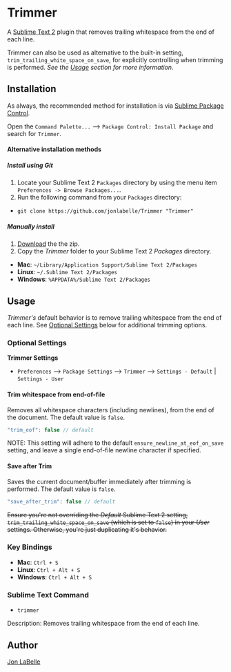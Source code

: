 Trimmer
=======

A [Sublime Text 2](http://www.sublimetext.com) plugin that removes trailing whitespace from the end of each line.

Trimmer can also be used as alternative to the built-in setting, `trim_trailing_white_space_on_save`, for explicitly controlling when trimming is performed. *See the [Usage](#usage) section for more information*.

Installation
------------

As always, the recommended method for installation is via [Sublime Package Control](http://wbond.net/sublime_packages/package_control).

Open the `Command Palette...` --> `Package Control: Install Package` and search for `Trimmer`.

#### Alternative installation methods

##### Install using Git

1. Locate your Sublime Text 2 `Packages` directory by using the menu item `Preferences -> Browse Packages...`.
2. Run the following command from your `Packages` directory:
  - `git clone https://github.com/jonlabelle/Trimmer "Trimmer"`

##### Manually install

1. [Download](https://github.com/jonlabelle/Trimmer/zipball/master) the the zip.
2. Copy the *Trimmer* folder to your Sublime Text 2 *Packages* directory.
  - **Mac**: `~/Library/Application Support/Sublime Text 2/Packages`
  - **Linux**: `~/.Sublime Text 2/Packages`
  - **Windows**: `%APPDATA%/Sublime Text 2/Packages`

Usage
-----

*Trimmer's* default behavior is to remove trailing whitespace from the end of each line. See [Optional Settings](#optional-settings) below for additional trimming options.

### Optional Settings

**Trimmer Settings**

- `Preferences` --> `Package Settings` --> `Trimmer` --> `Settings - Default` | `Settings - User`

#### Trim whitespace from end-of-file

Removes all whitespace characters (including newlines), from the end of the document. The default value is `false`.

```javascript
"trim_eof": false // default
```

NOTE: This setting will adhere to the default `ensure_newline_at_eof_on_save` setting, and leave a single end-of-file newline character if specified.

#### Save after Trim

Saves the current document/buffer immediately after trimming is performed. The default value is `false`.

```javascript
"save_after_trim": false // default
```

~~Ensure you're not overriding the *Default* Sublime Text 2 setting, `trim_trailing_white_space_on_save` (which is set to `false`) in your *User* settings. Otherwise, you're just duplicating it's behavior.~~

### Key Bindings

- **Mac**: `Ctrl + S`
- **Linux**: `Ctrl + Alt + S`
- **Windows**: `Ctrl + Alt + S`

### Sublime Text Command

- `trimmer`

Description: Removes trailing whitespace from the end of each line.

Author
------

[Jon LaBelle](http://jonlabelle.com)
